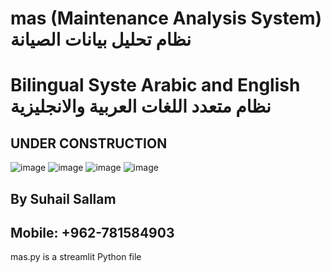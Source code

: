 # mas (Maintenance Analysis System) نظام تحليل بيانات الصيانة
# Bilingual Syste Arabic and English نظام متعدد اللغات العربية والانجليزية
## UNDER CONSTRUCTION ##
![image](https://github.com/user-attachments/assets/77a266d7-4e1d-4c61-8708-a0400cab1601)
![image](https://github.com/user-attachments/assets/f300ddec-d784-4d5b-976a-2df8e4a2efc3)
![image](https://github.com/user-attachments/assets/7ee1a56e-fdca-4018-8ac0-3d8bc860b486)
![image](https://github.com/user-attachments/assets/a3d1ecec-e067-45b2-8bd9-05d614c94de2)

## By Suhail Sallam
## Mobile: +962-781584903
mas.py is a streamlit Python file
